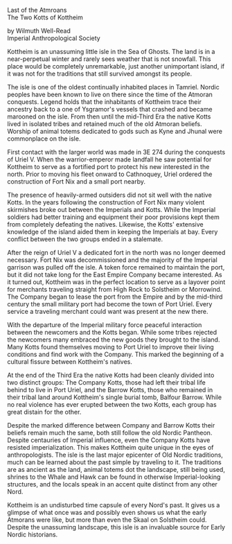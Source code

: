 Last of the Atmroans\
The Two Kotts of Kottheim

by Wilmuth Well-Read\
Imperial Anthropological Society

Kottheim is an unassuming little isle in the Sea of Ghosts. The land is in a near-perpetual winter and rarely sees weather that is not snowfall. This place would be completely unremarkable, just another unimportant island, if it was not for the traditions that still survived amongst its people.

The isle is one of the oldest continually inhabited places in Tamriel. Nordic peoples have been known to live on there since the time of the Atmoran conquests. Legend holds that the inhabitants of Kottheim trace their ancestry back to a one of Ysgramor's vessels that crashed and became marooned on the isle. From then until the mid-Third Era the native Kotts lived in isolated tribes and retained much of the old Atmoran beliefs. Worship of animal totems dedicated to gods such as Kyne and Jhunal were commonplace on the isle.

First contact with the larger world was made in 3E 274 during the conquests of Uriel V. When the warrior-emperor made landfall he saw potential for Kottheim to serve as a fortified port to protect his new interested in the north. Prior to moving his fleet onward to Cathnoquey, Uriel ordered the construction of Fort Nix and a small port nearby.

The presence of heavily-armed outsiders did not sit well with the native Kotts. In the years following the construction of Fort Nix many violent skirmishes broke out between the Imperials and Kotts. While the Imperial soldiers had better training and equipment their poor provisions kept them from completely defeating the natives. Likewise, the Kotts' extensive knowledge of the island aided them in keeping the Imperials at bay. Every conflict between the two groups ended in a stalemate.

After the reign of Uriel V a dedicated fort in the north was no longer deemed necessary. Fort Nix was decommissioned and the majority of the Imperial garrison was pulled off the isle. A token force remained to maintain the port, but it did not take long for the East Empire Company became interested. As it turned out, Kottheim was in the perfect location to serve as a layover point for merchants traveling straight from High Rock to Solstheim or Morrowind. The Company began to lease the port from the Empire and by the mid-third century the small military port had become the town of Port Uriel. Every service a traveling merchant could want was present at the new there. 

With the departure of the Imperial military force peaceful interaction between the newcomers and the Kotts began. While some tribes rejected the newcomers many embraced the new goods they brought to the island. Many Kotts found themselves moving to Port Uriel to improve their living conditions and find work with the Company. This marked the beginning of a cultural fissure between Kottheim's natives.

At the end of the Third Era the native Kotts had been cleanly divided into two distinct groups: The Company Kotts, those had left their tribal life behind to live in Port Uriel, and the Barrow Kotts, those who remained in their tribal land around Kottheim's single burial tomb, Balfour Barrow. While no real violence has ever erupted between the two Kotts, each group has great distain for the other.

Despite the marked difference between Company and Barrow Kotts their beliefs remain much the same, both still follow the old Nordic Pantheon. Despite centauries of Imperial influence, even the Company Kotts have resisted imperialization. This makes Kottheim quite unique in the eyes of anthropologists. The isle is the last major epicenter of Old Nordic traditions, much can be learned about the past simple by traveling to it. The traditions are as ancient as the land, animal totems dot the landscape, still being used, shrines to the Whale and Hawk can be found in otherwise Imperial-looking structures, and the locals speak in an accent quite distinct from any other Nord.

Kottheim is an undisturbed time capsule of every Nord's past. It gives us a glimpse of what once was and possibly even shows us what the early Atmorans were like, but more than even the Skaal on Solstheim could. Despite the unassuming landscape, this isle is an invaluable source for Early Nordic historians.
